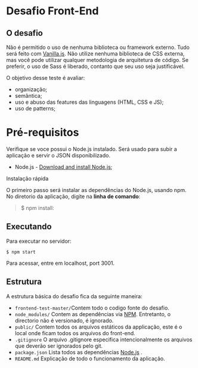 Desafio Front-End
===================


O desafio
-------------

Não é permitido o uso de nenhuma biblioteca ou framework externo. Tudo será feito com [Vanilla.js](http://vanilla-js.com/).
Não utilize nenhuma biblioteca de CSS externa, mas você pode utilizar qualquer metodologia de arquitetura de código.
Se preferir, o uso de Sass é liberado, contanto que seu uso seja justificável.

O objetivo desse teste é avaliar:
- organização;
- semântica;
- uso e abuso das features das linguagens (HTML, CSS e JS);
- uso de patterns;

# Pré-requisitos

Verifique se voce possui o Node.js instalado. Será usado para subir a aplicação e servir o JSON disponibilizado.
* Node.js - [Download and install Node.js](https://nodejs.org/en/download/);

Instalação rápida

O primeiro passo será instalar as dependências do Node.js, usando npm. No diretorio da aplicação, digite na **linha de comando**:

> $ npm install:

## Executando
   Para executar no servidor:

    $ npm start

  Para acessar, entre em localhost, port 3001.

## Estrutura

A estrutura básica do desafio fica da seguinte maneira:

* `frontend-test-master/`Contem todo o codigo fonte do desafio.
* `node_modules/` Contem as dependências via [NPM](https://www.npmjs.org/). Entretanto, o directorio não é versionado, é ignorado.
* `public/` Contem todos os arquivos estáticos da applicação, este é o local onde ficam todos os arquivos do front-end.
* `.gitignore` O arquivo .gitignore especifica intencionalmente os arquivos que deverão ser ignorados pelo git.
* `package.json` Lista todos as dependências [Node.js](http://nodejs.org/) .
* `README.md` Explicação de todo o funcionamento da aplicação.
